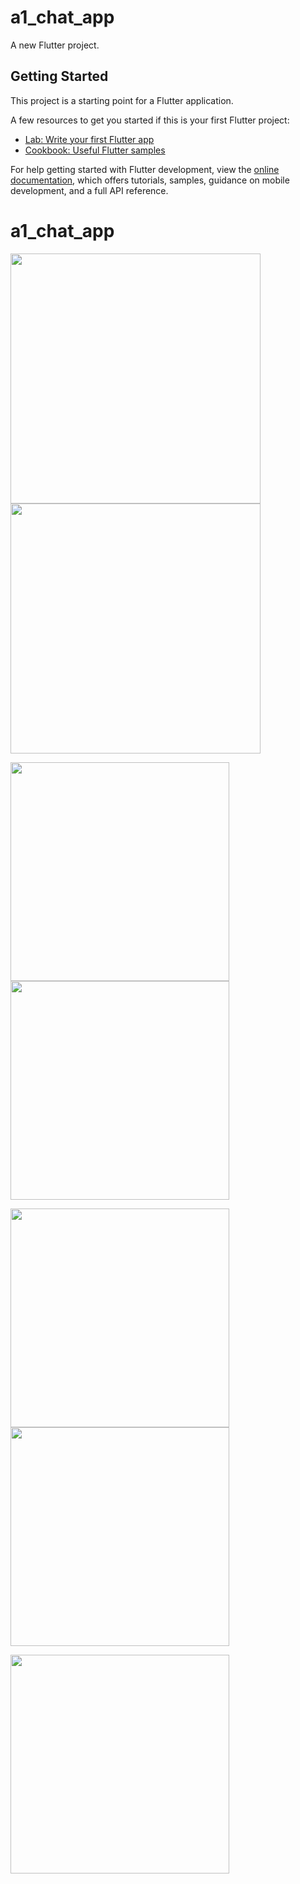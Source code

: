 # a1_chat_app

A new Flutter project.

## Getting Started

This project is a starting point for a Flutter application.

A few resources to get you started if this is your first Flutter project:

- [Lab: Write your first Flutter app](https://docs.flutter.dev/get-started/codelab)
- [Cookbook: Useful Flutter samples](https://docs.flutter.dev/cookbook)

For help getting started with Flutter development, view the
[online documentation](https://docs.flutter.dev/), which offers tutorials,
samples, guidance on mobile development, and a full API reference.
# a1_chat_app

<img src="https://github.com/aymansainshy/a1_chat_app/blob/main/assets/images/sh3.jpeg" width="400">   <img src="https://github.com/aymansainshy/a1_chat_app/blob/main/assets/images/sh4.jpeg" width="400">

<img src="https://github.com/aymansainshy/a1_chat_app/blob/main/assets/images/sh6.jpeg" width="350">   <img src="https://github.com/aymansainshy/a1_chat_app/blob/main/assets/images/sh7.jpeg" width="350">

<img src="https://github.com/aymansainshy/a1_chat_app/blob/main/assets/images/sh5.jpeg" width="350">   <img src="https://github.com/aymansainshy/a1_chat_app/blob/main/assets/images/sh2.jpeg" width="350">

<img src="https://github.com/aymansainshy/a1_chat_app/blob/main/assets/images/sh1.jpeg" width="350">


